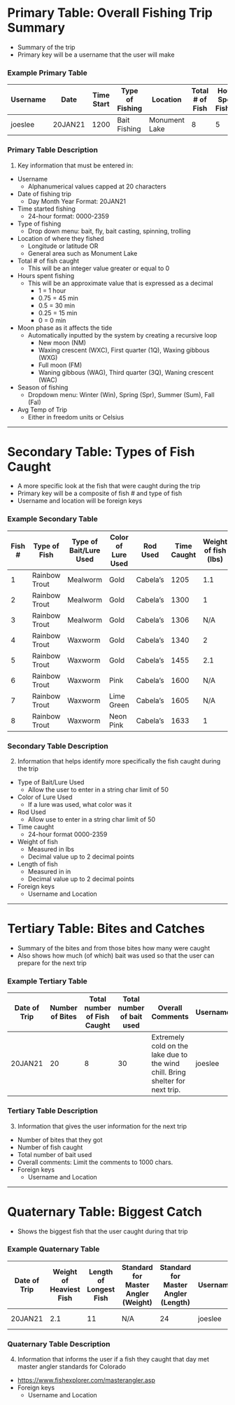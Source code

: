 # Primary Table: Overall Fishing Trip Summary
-	Summary of the trip
-	Primary key will be a username that the user will make

### Example Primary Table
| Username | Date | Time Start | Type of Fishing | Location | Total # of Fish | Hours Spent Fishing | Moon Phase | Season | AVG Temp |
|----------|------|------------|-----------------|----------|-----------------|---------------------|------------|--------|----------|
|joeslee | 20JAN21 | 1200 | Bait Fishing | Monument Lake | 8 | 5 | WXC | Winter | 32F / 0C |

### Primary Table Description
1. Key information that must be entered in:
  - Username
    - Alphanumerical values capped at 20 characters
  - Date of fishing trip
    - Day Month Year Format: 20JAN21
  - Time started fishing
    - 24-hour format: 0000-2359
  - Type of fishing
    - Drop down menu: bait, fly, bait casting, spinning, trolling
  - Location of where they fished
    - Longitude or latitude OR
    - General area such as Monument Lake
  - Total # of fish caught
    - This will be an integer value greater or equal to 0
  - Hours spent fishing
    - This will be an approximate value that is expressed as a decimal
      - 1 = 1 hour
      - 0.75 = 45 min
      - 0.5 = 30 min
      - 0.25 = 15 min
      - 0 = 0 min
  - Moon phase as it affects the tide
    - Automatically inputted by the system by creating a recursive loop
      - New moon (NM)
      - Waxing crescent (WXC), First quarter (1Q), Waxing gibbous (WXG)
      - Full moon (FM)
      - Waning gibbous (WAG), Third quarter (3Q), Waning crescent (WAC)
  - Season of fishing
    - Dropdown menu: Winter (Win), Spring (Spr), Summer (Sum), Fall (Fal)
  - Avg Temp of Trip
    - Either in freedom units or Celsius

---

# Secondary Table: Types of Fish Caught
-	A more specific look at the fish that were caught during the trip
-	Primary key will be a composite of fish # and type of fish
-	Username and location will be foreign keys

### Example Secondary Table
| Fish # | Type of Fish | Type of Bait/Lure Used | Color of Lure Used | Rod Used | Time Caught | Weight of fish (lbs) | Length of Fish (in) | Picture | Username | Location |
|--------|--------------|------------------------|--------------------|----------|-------------|----------------------|---------------------|---------|----------|----------|
| 1 | Rainbow Trout | Mealworm | Gold | Cabela’s       | 1205 | 1.1 | 10  | N/A | joeslee | Monument Lake |
| 2 | Rainbow Trout | Mealworm | Gold | Cabela’s       | 1300 | 1   | 9   | N/A | joeslee | Monument Lake |
| 3 | Rainbow Trout | Mealworm | Gold | Cabela’s       | 1306 | N/A | N/A | N/A | joeslee | Monument Lake |
| 4 | Rainbow Trout | Waxworm  | Gold | Cabela’s       | 1340 | 2   | 12  | N/A | joeslee | Monument Lake |
| 5 | Rainbow Trout | Waxworm  | Gold | Cabela’s       | 1455 | 2.1 | 11  | N/A | joeslee | Monument Lake |
| 6 | Rainbow Trout | Waxworm  | Pink | Cabela’s       | 1600 | N/A | N/A | N/A | joeslee | Monument Lake |
| 7 | Rainbow Trout | Waxworm  | Lime Green | Cabela’s | 1605 | N/A | 9.5 | N/A | joeslee | Monument Lake |
| 8 | Rainbow Trout | Waxworm  | Neon Pink | Cabela’s  | 1633 | 1   | 9   | N/A | joeslee | Monument Lake |

### Secondary Table Description
2. Information that helps identify more specifically the fish caught during the trip
- Type of Bait/Lure Used
  - Allow the user to enter in a string char limit of 50
- Color of Lure Used
  - If a lure was used, what color was it
- Rod Used
  - Allow use to enter in a string char limit of 50
- Time caught
  - 24-hour format 0000-2359
- Weight of fish
  - Measured in lbs
  - Decimal value up to 2 decimal points
- Length of fish
  - Measured in in
  - Decimal value up to 2 decimal points
- Foreign keys
  - Username and Location

---

# Tertiary Table: Bites and Catches
-	Summary of the bites and from those bites how many were caught
-	Also shows how much (of which) bait was used so that the user can prepare for the next trip

### Example Tertiary Table
| Date of Trip | Number of Bites | Total number of Fish Caught | Total number of bait used | Overall Comments | Username | Location |
|--------------|-----------------|-----------------------------|---------------------------|------------------|----------|----------|
| 20JAN21 | 20 | 8 | 30 | Extremely cold on the lake due to the wind chill. Bring shelter for next trip. | joeslee | Monument Lake |

### Tertiary Table Description
3. Information that gives the user information for the next trip
-	Number of bites that they got
-	Number of fish caught
-	Total number of bait used
-	Overall comments: Limit the comments to 1000 chars.
- Foreign keys
  - Username and Location

---

# Quaternary Table: Biggest Catch
-	Shows the biggest fish that the user caught during that trip

### Example Quaternary Table
| Date of Trip | Weight of Heaviest Fish | Length of Longest Fish | Standard for Master Angler (Weight) | Standard for Master Angler (Length) | Username | Location |
|--------------|-------------------------|------------------------|-------------------------------------|-------------------------------------|----------|----------|
| 20JAN21 | 2.1 | 11 | N/A | 24 | joeslee | Monument Lake |

### Quaternary Table Description
4. Information that informs the user if a fish they caught that day met master angler standards for Colorado
- https://www.fishexplorer.com/masterangler.asp
- Foreign keys
  - Username and Location
